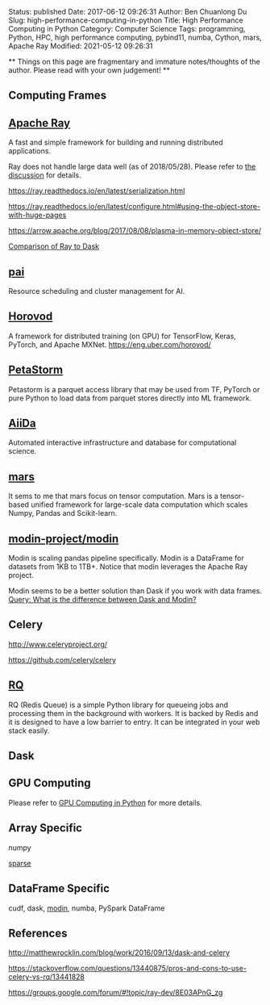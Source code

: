 Status: published
Date: 2017-06-12 09:26:31
Author: Ben Chuanlong Du
Slug: high-performance-computing-in-python
Title: High Performance Computing in Python
Category: Computer Science
Tags: programming, Python, HPC, high performance computing, pybind11, numba, Cython, mars, Apache Ray
Modified: 2021-05-12 09:26:31

**
Things on this page are
fragmentary and immature notes/thoughts of the author.
Please read with your own judgement!
**

## Computing Frames

## [Apache Ray](https://github.com/ray-project/ray)

A fast and simple framework for building and running distributed applications.

Ray does not handle large data well (as of 2018/05/28).
Please refer to 
[the discussion](https://groups.google.com/forum/#!topic/ray-dev/8E03APnG_zg)
for details.

https://ray.readthedocs.io/en/latest/serialization.html

https://ray.readthedocs.io/en/latest/configure.html#using-the-object-store-with-huge-pages

https://arrow.apache.org/blog/2017/08/08/plasma-in-memory-object-store/

[Comparison of Ray to Dask](https://github.com/ray-project/ray/issues/642)

## [pai](https://github.com/microsoft/pai)
Resource scheduling and cluster management for AI.

## [Horovod](https://github.com/horovod/horovod)

A framework for distributed training (on GPU) 
for TensorFlow, Keras, PyTorch, and Apache MXNet. https://eng.uber.com/horovod/

## [PetaStorm](https://github.com/uber/petastorm)

Petastorm is a parquet access library 
that may be used from TF, PyTorch or pure Python
to load data from parquet stores directly into ML framework.

## [AiiDa](http://www.aiida.net/)

Automated interactive infrastructure and database for computational science.

## [mars](https://github.com/mars-project/mars)

It sems to me that mars focus on tensor computation.
Mars is a tensor-based unified framework for large-scale data computation which scales Numpy, Pandas and Scikit-learn. 

## [modin-project/modin](https://github.com/modin-project/modin)

Modin is scaling pandas pipeline specifically.
Modin is a DataFrame for datasets from 1KB to 1TB+.
Notice that modin leverages the Apache Ray project.

Modin seems to be a better solution than Dask if you work with data frames.
[Query: What is the difference between Dask and Modin?](https://github.com/modin-project/modin/issues/515)

## Celery

http://www.celeryproject.org/

https://github.com/celery/celery

## [RQ](http://python-rq.org/)

RQ (Redis Queue) is a simple Python library for queueing jobs 
and processing them in the background with workers. 
It is backed by Redis and it is designed to have a low barrier to entry. 
It can be integrated in your web stack easily.

## Dask

## GPU Computing

Please refer to 
[GPU Computing in Python](http://www.legendu.net/misc/gpu-computing-in-python)
for more details.

## Array Specific 

numpy

[sparse](https://github.com/pydata/sparse)

## DataFrame Specific

cudf, dask, 
[modin](https://github.com/modin-project/modin), numba, PySpark DataFrame

## References

http://matthewrocklin.com/blog/work/2016/09/13/dask-and-celery

https://stackoverflow.com/questions/13440875/pros-and-cons-to-use-celery-vs-rq/13441828

https://groups.google.com/forum/#!topic/ray-dev/8E03APnG_zg
